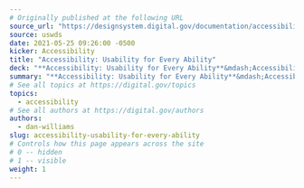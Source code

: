 ```yaml
---
# Originally published at the following URL
source_url: "https://designsystem.digital.gov/documentation/accessibility/"
source: uswds
date: 2021-05-25 09:26:00 -0500
kicker: Accessibility
title: "Accessibility: Usability for Every Ability"
deck: "**Accessibility: Usability for Every Ability**&mdash;Accessibility enables full participation, and everyone who works on government websites has a role to play in making federal resources accessible and inclusive."
summary: "**Accessibility: Usability for Every Ability**&mdash;Accessibility enables full participation, and everyone who works on government websites has a role to play in making federal resources accessible and inclusive."
# See all topics at https://digital.gov/topics
topics:
  - accessibility
# See all authors at https://digital.gov/authors
authors:
  - dan-williams
slug: accessibility-usability-for-every-ability
# Controls how this page appears across the site
# 0 -- hidden
# 1 -- visible
weight: 1
---
```

